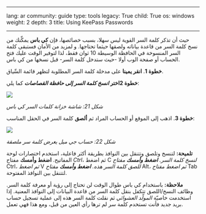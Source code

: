 

---

lang: ar
community: guide
type: tools
legacy: True
child: True
os: windows
weight: 2
depth: 3
title: Using KeePass Passwords 

---

<p>حيث أن تذكر كلمة السر القوية ليس سهلا، بسبب خصائصها، فإن <b>كي‌ باس</b> يمكِّنك من نسخ كلمة السر من قاعدة بياناته ولصقها حيثما تحتاجها. و لمزيد من الأمان فستبقى كلمة السر المنسوخة في الحافظة الوسيطة 10 ثوان فقط، لذا لتوفير الوقت عليك فتح الحساب أو صفحة الوب أولا -حيث ستدخل كلمة السر- قبل نسخها من كي‌ باس.</p>

<p><b>خطوة 1</b>. <b>انقر يمينا</b> على مدخلة كلمة السر المطلوبة لتظهر قائمة السِّياق.</p>

<p><b>خطوة 2</b><b>اختر <i>انسخ كلمة السر إلى حافظة القصاصات</i></b> كما يلي:</p>

<p><img src="/sites/securitybkp.ngoinabox.org/files/u5/keepass-ar/36.png" /></p>

<p><i>شكل 21: شاشة خزانة كلمات السر كي‌ باس</i></p>

<p><b>خطوة 3</b>. اذهب إلى الموقع أو الحساب المراد ثم <b>ألصق</b> كلمة السر في الحقل المناسب:</p>

<p><img src="/sites/securitybkp.ngoinabox.org/files/u5/keepass-ar/37.png" /></p>

<p><i>شكل 22: حساب جي ميل يعرض كلمة سر ملصقة</i></p>

<p><b>تلميحة:</b> لتنسخ وتلصق وتتنقل بين النوافذ بطريقة أكثر فاعلية، استخدم اختصارات لوحة المفاتيح. <b>اضغط وأمسك</b> مفتاح <i>Ctrl</i>، ثم اضغط C<i> لنسخ كلمة السر. <b>اضغط وأمسك</b> مفتاح </i>Ctrl<i>، ثم اضغط </i>V<i> للصق كلمة السر هذه. <b>اضغط وأمسك</b> مفتاح </i>Alt<i>، ثم اضغط مفتاح </i>Tab لتتنقل بين النوافذ المفتوحة.</p>

<p><b>ملاحظة:</b> باستخدام كي‌ باس طوال الوقت لن تحتاج إلى رؤية أو معرفة كلمة السر. وظائف النسخ/اللصق تتكفل بنقل كلمة السر من قاعدة البيانات إلى النوافذ المعنية. إذا استخدمت خاصيّة <i>المولّد العشوائي</i> ثم نقلت كلمة السر هذه إلى عملية تسجيل حساب بريد جديد فأنت تستخدم كلمة سر لم ترها رأي العين من قبل، ومع هذا فهي تعمل.</p>


